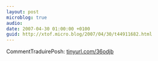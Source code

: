 ```yaml
---
layout: post
microblog: true
audio: 
date: 2007-04-30 01:00:00 +0100
guid: http://xtof.micro.blog/2007/04/30/t44911682.html
---
```

CommentTraduirePosh:  [tinyurl.com/36odjb](http://tinyurl.com/36odjb)
